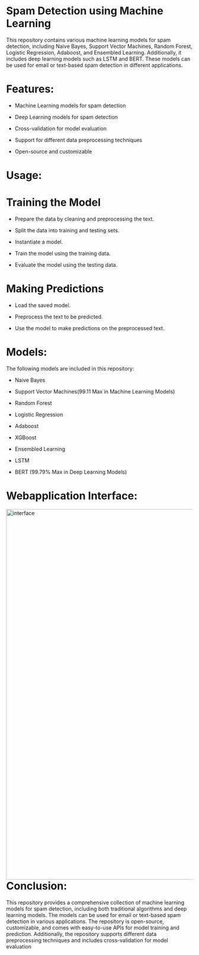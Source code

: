 # Spam Detection using Machine Learning

This repository contains various machine learning models for spam detection, including Naive Bayes, Support Vector Machines, Random Forest, Logistic Regression, Adaboost, and Ensembled Learning. Additionally, it includes deep learning models such as LSTM and BERT. These models can be used for email or text-based spam detection in different applications.

# Features:

* Machine Learning models for spam detection

* Deep Learning models for spam detection

* Cross-validation for model evaluation

* Support for different data preprocessing techniques

* Open-source and customizable

# Usage:

# Training the Model

* Prepare the data by cleaning and preprocessing the text.

* Split the data into training and testing sets.

* Instantiate a model.

* Train the model using the training data.

* Evaluate the model using the testing data.

# Making Predictions

* Load the saved model.

* Preprocess the text to be predicted.

* Use the model to make predictions on the preprocessed text.

# Models:

The following models are included in this repository:

* Naive Bayes

* Support Vector Machines(99.11 Max in Machine Learning Models)

* Random Forest

* Logistic Regression

* Adaboost

* XGBoost 

* Ensembled Learning

* LSTM

* BERT (99.79% Max in Deep Learning Models)

# Webapplication Interface:
<img align="right" alt="interface" width="1000" src="https://i.ibb.co/V3dBF8V/Screenshot-1.png">

# Conclusion:

This repository provides a comprehensive collection of machine learning models for spam detection, including both traditional algorithms and deep learning models. The models can be used for email or text-based spam detection in various applications. The repository is open-source, customizable, and comes with easy-to-use APIs for model training and prediction. Additionally, the repository supports different data preprocessing techniques and includes cross-validation for model evaluation
